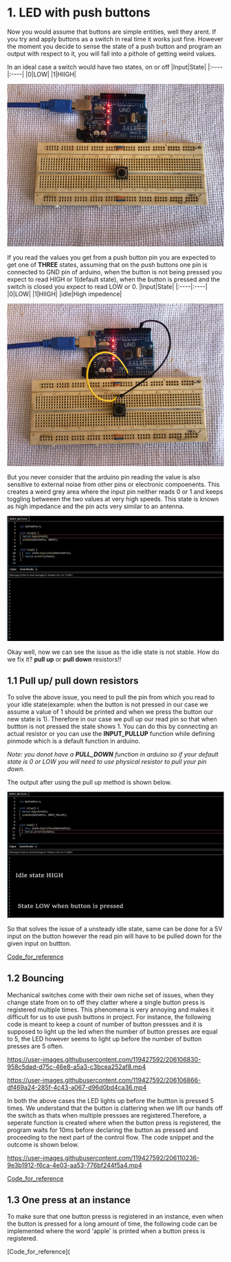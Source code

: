 #  1. LED with push buttons

Now you would assume that buttons are simple entities, well they arent. If you try and apply buttons as a switch in real time it works just fine. However the moment you decide to sense the state of a push button and program an output with respect to it, you will fall into a pithole of getting weird values. 

In an ideal case a switch would have two states, on or off
|Input|State|
|:----|:----|
|0|LOW|
|1|HIIGH|

![images](Images/1.jpg)

If you read the values you get from a push button pin you are expected to get one of **THREE** states, assuming that on the push buttons one pin is connected to GND pin of arduino, when the button is not being pressed you expect to read HIGH or 1(default state), when the button is pressed and the switch is closed you expect to read LOW or 0. 
|Input|State|
|:----|:----|
|0|LOW|
|1|HIIGH|
|idle|High impedence|

![Images](Images/2.jpg)

But you never consider that the arduino pin reading the value is also sensitive to external noise from other pins or electronic compoenents. This creates a weird grey area where the input pin neither reads 0 or 1 and keeps toggling betweeen the two values at very high speeds. This state is known as high impedance and the pin acts very similar to an antenna. 

![Images](Images/3.JPG)

Okay well, now we can see the issue as the idle state is not stable. How do we fix it? **pull up** or **pull down** resistors!!

## 1.1 Pull up/ pull down resistors
To solve the above issue, you need to pull the pin from which you read to your idle state(example: when the button is not pressed in our case we assume a value of 1 should be printed and when we press the button our new state is 1). Therefore in our case we pull up our read pin so that when buttton is not pressed the state shows 1. You can do this by connecting an actual resistor or you can use the **INPUT_PULLUP** function while defining pinmode which is a default function in arduino.

_Note: you donot have a **PULL_DOWN** function in arduino so if your default state is 0 or LOW you will need to use physical resistor to pull your pin down_.

The output after using the pull up method is shown below.

![Images](Images/4.JPG)

So that solves the issue of a unsteady idle state, same can be done for a 5V input on the button however the read pin will have to be pulled down for the given input on buttton.

[Code_for_reference](https://github.com/Darshansgit/EverythingArduino/blob/main/Arduino_basics/Code/1__InputPullup.ino)

## 1.2 Bouncing

Mechanical switches come with their own niche set of issues, when they change state from on to off they clatter where a single button press is registered multiple times. This phenomena is very annoying and makes it difficult for us to use push buttons in project. For instance, the following code is meant to keep a count of number of button pressses and it is supposed to light up the led when the number of button presses are equal to 5, the LED however seems to light up before the number of button presses are 5 often. 


https://user-images.githubusercontent.com/119427592/206106830-958c5dad-d75c-46e8-a5a3-c3bcea252af8.mp4


https://user-images.githubusercontent.com/119427592/206106866-df469a24-285f-4c43-a067-d96d0bd4ca36.mp4

In both the above cases the LED lights up before the buttton is pressed 5 times. We understand that the button is clattering when we lift our hands off the switch as thats when multiple pressses are registered.Therefore, a seperate function is created where when the button press is registered, the program waits for 10ms before declaring the button as pressed and proceeding to the next part of the control flow. The code snippet and the outcome is shown below. 

https://user-images.githubusercontent.com/119427592/206110236-9e3b1912-f6ca-4e03-aa53-776bf244f5a4.mp4

[Code_for_reference](https://github.com/Darshansgit/EverythingArduino/blob/main/Arduino_basics/Code/2_debouncing.ino)

## 1.3 One press at an instance

To make sure that one button presss is registered in an instance, even when the button is pressed for a long amount of time, the following code can be implemented where the word 'apple' is printed when a button press is registered. 

[Code_for_reference](

